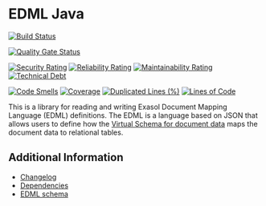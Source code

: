 # EDML Java

[![Build Status](https://github.com/exasol/edml-java/actions/workflows/ci-build.yml/badge.svg)](https://github.com/exasol/edml-java/actions/workflows/ci-build.yml)

[![Quality Gate Status](https://sonarcloud.io/api/project_badges/measure?project=com.exasol%3Aedml-java&metric=alert_status)](https://sonarcloud.io/dashboard?id=com.exasol%3Aedml-java)

[![Security Rating](https://sonarcloud.io/api/project_badges/measure?project=com.exasol%3Aedml-java&metric=security_rating)](https://sonarcloud.io/dashboard?id=com.exasol%3Aedml-java)
[![Reliability Rating](https://sonarcloud.io/api/project_badges/measure?project=com.exasol%3Aedml-java&metric=reliability_rating)](https://sonarcloud.io/dashboard?id=com.exasol%3Aedml-java)
[![Maintainability Rating](https://sonarcloud.io/api/project_badges/measure?project=com.exasol%3Aedml-java&metric=sqale_rating)](https://sonarcloud.io/dashboard?id=com.exasol%3Aedml-java)
[![Technical Debt](https://sonarcloud.io/api/project_badges/measure?project=com.exasol%3Aedml-java&metric=sqale_index)](https://sonarcloud.io/dashboard?id=com.exasol%3Aedml-java)

[![Code Smells](https://sonarcloud.io/api/project_badges/measure?project=com.exasol%3Aedml-java&metric=code_smells)](https://sonarcloud.io/dashboard?id=com.exasol%3Aedml-java)
[![Coverage](https://sonarcloud.io/api/project_badges/measure?project=com.exasol%3Aedml-java&metric=coverage)](https://sonarcloud.io/dashboard?id=com.exasol%3Aedml-java)
[![Duplicated Lines (%)](https://sonarcloud.io/api/project_badges/measure?project=com.exasol%3Aedml-java&metric=duplicated_lines_density)](https://sonarcloud.io/dashboard?id=com.exasol%3Aedml-java)
[![Lines of Code](https://sonarcloud.io/api/project_badges/measure?project=com.exasol%3Aedml-java&metric=ncloc)](https://sonarcloud.io/dashboard?id=com.exasol%3Aedml-java)

This is a library for reading and writing Exasol Document Mapping Language (EDML) definitions. The EDML is a language based on JSON that allows users to define how the [Virtual Schema for document data](https://github.com/exasol/virtual-schema-common-document) maps the document data to relational tables.

## Additional Information

* [Changelog](doc/changes/changelog.md)
* [Dependencies](dependencies.md)
* [EDML schema](https://github.com/exasol/schemas) 